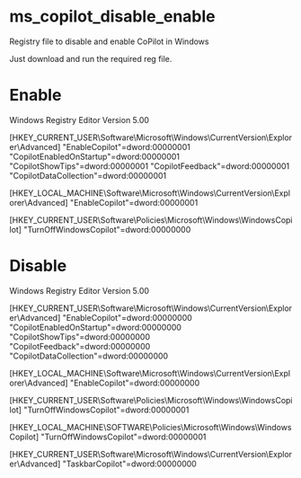 # ms_copilot_disable_enable
Registry file to disable and enable CoPilot in Windows

Just download and run the required reg file.

# Enable
Windows Registry Editor Version 5.00

[HKEY_CURRENT_USER\Software\Microsoft\Windows\CurrentVersion\Explorer\Advanced]
"EnableCopilot"=dword:00000001
"CopilotEnabledOnStartup"=dword:00000001
"CopilotShowTips"=dword:00000001
"CopilotFeedback"=dword:00000001
"CopilotDataCollection"=dword:00000001

[HKEY_LOCAL_MACHINE\Software\Microsoft\Windows\CurrentVersion\Explorer\Advanced]
"EnableCopilot"=dword:00000001

[HKEY_CURRENT_USER\Software\Policies\Microsoft\Windows\WindowsCopilot]
"TurnOffWindowsCopilot"=dword:00000000


# Disable
Windows Registry Editor Version 5.00

[HKEY_CURRENT_USER\Software\Microsoft\Windows\CurrentVersion\Explorer\Advanced]
"EnableCopilot"=dword:00000000
"CopilotEnabledOnStartup"=dword:00000000
"CopilotShowTips"=dword:00000000
"CopilotFeedback"=dword:00000000
"CopilotDataCollection"=dword:00000000

[HKEY_LOCAL_MACHINE\Software\Microsoft\Windows\CurrentVersion\Explorer\Advanced]
"EnableCopilot"=dword:00000000

[HKEY_CURRENT_USER\Software\Policies\Microsoft\Windows\WindowsCopilot]
"TurnOffWindowsCopilot"=dword:00000001

[HKEY_LOCAL_MACHINE\SOFTWARE\Policies\Microsoft\Windows\WindowsCopilot]
"TurnOffWindowsCopilot"=dword:00000001

[HKEY_CURRENT_USER\Software\Microsoft\Windows\CurrentVersion\Explorer\Advanced]
"TaskbarCopilot"=dword:00000000
